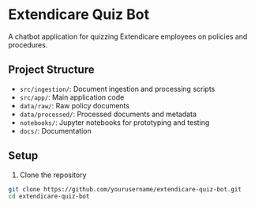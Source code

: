 # Extendicare Quiz Bot

A chatbot application for quizzing Extendicare employees on policies and procedures.

## Project Structure

- `src/ingestion/`: Document ingestion and processing scripts
- `src/app/`: Main application code
- `data/raw/`: Raw policy documents
- `data/processed/`: Processed documents and metadata
- `notebooks/`: Jupyter notebooks for prototyping and testing
- `docs/`: Documentation

## Setup

1. Clone the repository
```bash
git clone https://github.com/yourusername/extendicare-quiz-bot.git
cd extendicare-quiz-bot
